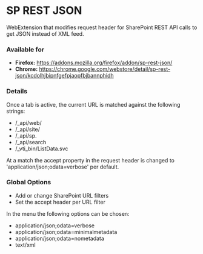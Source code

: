 # SP REST JSON
WebExtension that modifies request header for SharePoint REST API calls to get JSON instead of XML feed.

### Available for
* **Firefox:** https://addons.mozilla.org/firefox/addon/sp-rest-json/
* **Chrome:** https://chrome.google.com/webstore/detail/sp-rest-json/kcdolhjbipnfgefpjaopfbjbannphidh

### Details
Once a tab is active, the current URL is matched against the following strings:
* /_api/web/
* /_api/site/
* /_api/sp.
* /_api/search
* /_vti_bin/ListData.svc

At a match the accept property in the request header is changed to 'application/json;odata=verbose' per default.

### Global Options
* Add or change SharePoint URL filters
* Set the accept header per URL filter

In the menu the following options can be chosen:
* application/json;odata=verbose
* application/json;odata=minimalmetadata
* application/json;odata=nometadata
* text/xml